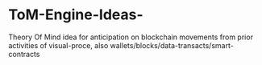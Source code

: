 # ToM-Engine-Ideas-
Theory Of Mind idea for anticipation on blockchain movements from prior activities of visual-proce, also wallets/blocks/data-transacts/smart-contracts
